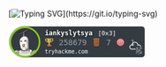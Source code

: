 [![Typing SVG](http://readme-typing-svg.herokuapp.com?font=Comfortaa&size=25&pause=1000&color=F4FF0D&background=0B20F7&center=true&vCenter=true&width=435&lines=Welcome+to+my+GitHub!)](https://git.io/typing-svg)


![tryhackme stats](https://raw.githubusercontent.com/iankyslytsya-logsta/iankyslytsya/master/assets/thm_propic.png)
